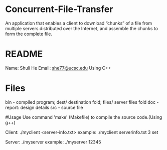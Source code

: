 # Concurrent-File-Transfer
An application that enables a client to download “chunks” of a file from multiple servers distributed over the Internet, and assemble the chunks to form the complete file.

# README
Name: Shuli He
Email: she77@ucsc.edu
Using C++
# Files
bin - compiled program; dest/ destination fold; files/ server files fold
doc - report: design details
src - source file

#Usage
Use command 'make' (Makefile) to compile the source code.(Using g++)

Client:
./myclient <server-info.txt> <num-connections> <filename>
example: ./myclient serverinfo.txt 3 set

Server:
./myserver <port>
example: ./myserver 12345

